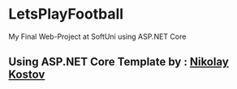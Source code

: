 # LetsPlayFootball
My Final Web-Project at SoftUni using ASP.NET Core







## Using ASP.NET Core Template by : [Nikolay Kostov](https://github.com/NikolayIT)
